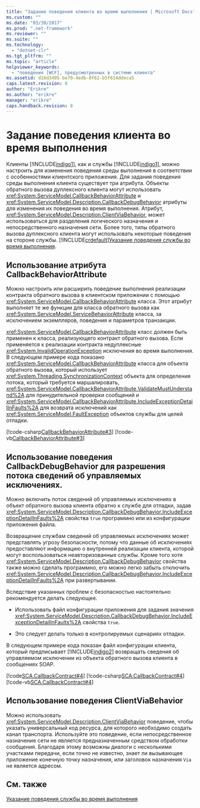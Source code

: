 ```yaml
---
title: "Задание поведения клиента во время выполнения | Microsoft Docs"
ms.custom: ""
ms.date: "03/30/2017"
ms.prod: ".net-framework"
ms.reviewer: ""
ms.suite: ""
ms.technology: 
  - "dotnet-clr"
ms.tgt_pltfrm: ""
ms.topic: "article"
helpviewer_keywords: 
  - "поведения [WCF], предусмотренных в системе клиента"
ms.assetid: d16d3405-be70-4edb-8f62-b5f614ddeca5
caps.latest.revision: 8
author: "Erikre"
ms.author: "erikre"
manager: "erikre"
caps.handback.revision: 8
---
```

# Задание поведения клиента во время выполнения
Клиенты [!INCLUDE[indigo1](../../../includes/indigo1-md.md)], как и службы [!INCLUDE[indigo1](../../../includes/indigo1-md.md)], можно настроить для изменения поведения среды выполнения в соответствии с особенностями клиентского приложения. Для задания поведения среды выполнения клиента существует три атрибута. Объекты обратного вызова дуплексного клиента могут использовать <xref:System.ServiceModel.CallbackBehaviorAttribute> и <xref:System.ServiceModel.Description.CallbackDebugBehavior> атрибуты для изменения их поведения во время выполнения. Атрибут, <xref:System.ServiceModel.Description.ClientViaBehavior>, может использоваться для разделения логического назначения и непосредственного назначения сети. Более того, типы обратного вызова дуплексного клиента могут использовать некоторые поведения на стороне службы. [!INCLUDE[crdefault](../../../includes/crdefault-md.md)][Указание поведения службы во время выполнения](../../../docs/framework/wcf/specifying-service-run-time-behavior.md).  
  
## <a name="using-the-callbackbehaviorattribute"></a>Использование атрибута CallbackBehaviorAttribute  
 Можно настроить или расширить поведение выполнения реализации контракта обратного вызова в клиентском приложении с помощью <xref:System.ServiceModel.CallbackBehaviorAttribute> класса. Этот атрибут выполняет те же функции для класса обратного вызова как <xref:System.ServiceModel.ServiceBehaviorAttribute> класса, за исключением экземпляров, поведения и параметров транзакции.  
  
 <xref:System.ServiceModel.CallbackBehaviorAttribute> класс должен быть применен к класса, реализующего контракт обратного вызова. Если применяется к реализации контракта недуплексные <xref:System.InvalidOperationException> исключения во время выполнения. В следующем примере кода показано <xref:System.ServiceModel.CallbackBehaviorAttribute> класса для объекта обратного вызова, который использует <xref:System.Threading.SynchronizationContext> объекта для определения потока, который требуется маршалировать, <xref:System.ServiceModel.CallbackBehaviorAttribute.ValidateMustUnderstand%2A> для принудительной проверки сообщений и <xref:System.ServiceModel.CallbackBehaviorAttribute.IncludeExceptionDetailInFaults%2A> для возврата исключений как <xref:System.ServiceModel.FaultException> объектов службы для целей отладки.  
  
 [!code-csharp[CallbackBehaviorAttribute#3](../../../samples/snippets/csharp/VS_Snippets_CFX/callbackbehaviorattribute/cs/client.cs#3)]
 [!code-vb[CallbackBehaviorAttribute#3](../../../samples/snippets/visualbasic/VS_Snippets_CFX/callbackbehaviorattribute/vb/client.vb#3)]  
  
## <a name="using-callbackdebugbehavior-to-enable-the-flow-of-managed-exception-information"></a>Использование поведения CallbackDebugBehavior для разрешения потока сведений об управляемых исключениях.  
 Можно включить поток сведений об управляемых исключениях в объект обратного вызова клиента обратно к службе для отладки, задав <xref:System.ServiceModel.Description.CallbackDebugBehavior.IncludeExceptionDetailInFaults%2A> свойства `true` программно или из конфигурации приложения файла.  
  
 Возвращение службам сведений об управляемых исключениях может представлять угрозу безопасности, потому что данные об исключениях предоставляют информацию о внутренней реализации клиента, которой могут воспользоваться неавторизованные службы. Кроме того хотя <xref:System.ServiceModel.Description.CallbackDebugBehavior> свойства также можно сделать программно, его можно легко забыть отключить <xref:System.ServiceModel.Description.CallbackDebugBehavior.IncludeExceptionDetailInFaults%2A> при развертывании.  
  
 Вследствие указанных проблем с безопасностью настоятельно рекомендуется делать следующее.  
  
-   Использовать файл конфигурации приложения для задания значения <xref:System.ServiceModel.Description.CallbackDebugBehavior.IncludeExceptionDetailInFaults%2A> свойства `true`.  
  
-   Это следует делать только в контролируемых сценариях отладки.  
  
 В следующем примере кода показан файл конфигурации клиента, который предписывает [!INCLUDE[indigo2](../../../includes/indigo2-md.md)] возвращать сведения об управляемом исключении из объекта обратного вызова клиента в сообщениях SOAP.  
  
 [!code[SCA.CallbackContract#4](../../../samples/snippets/common/VS_Snippets_CFX/sca.callbackcontract/common/client.exe.config#4)]
 [!code-csharp[SCA.CallbackContract#4](../../../samples/snippets/csharp/VS_Snippets_CFX/sca.callbackcontract/cs/client.exe.config#4)]
 [!code-vb[SCA.CallbackContract#4](../../../samples/snippets/visualbasic/VS_Snippets_CFX/sca.callbackcontract/vb/client.exe.config#4)]  
  
## <a name="using-the-clientviabehavior-behavior"></a>Использование поведения ClientViaBehavior  
 Можно использовать <xref:System.ServiceModel.Description.ClientViaBehavior> поведение, чтобы указать универсальный код ресурса, для которого необходимо создать канал транспорта. Используйте это поведение, если непосредственное назначение сети не является предназначенным средством обработки сообщения. Благодаря этому возможны диалоги с несколькими участками передачи, если точно не известно, знает ли вызывающее приложение конечную точку назначения, или заголовок назначения `Via` не является адресом.  
  
## <a name="see-also"></a>См. также  
 [Указание поведения службы во время выполнения](../../../docs/framework/wcf/specifying-service-run-time-behavior.md)